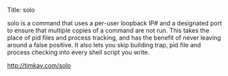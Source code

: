 Title: solo

solo is a command that uses a per-user loopback IP# and a designated port to ensure that multiple copies of a command are not run. This takes the place of pid files and process tracking, and has the benefit of never leaving around a false positive. It also lets you skip building trap, pid file and process checking into every shell script you write.

<http://timkay.com/solo>
